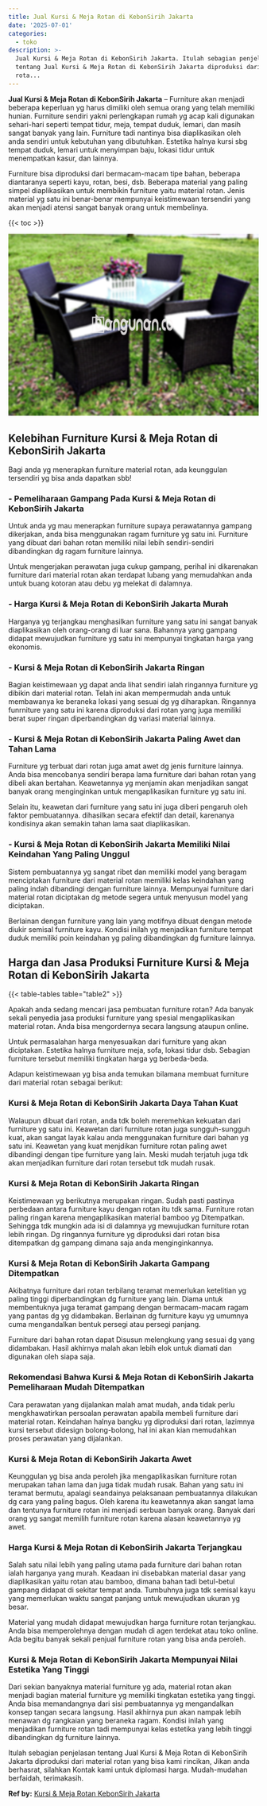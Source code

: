 ```yaml
---
title: Jual Kursi & Meja Rotan di KebonSirih Jakarta
date: '2025-07-01'
categories:
  - toko
description: >-
  Jual Kursi & Meja Rotan di KebonSirih Jakarta. Itulah sebagian penjelasan
  tentang Jual Kursi & Meja Rotan di KebonSirih Jakarta diproduksi dari material
  rota...
---
```


**Jual Kursi & Meja Rotan di KebonSirih Jakarta** – Furniture akan menjadi beberapa keperluan yg harus dimiliki oleh semua orang yang telah memiliki hunian. Furniture sendiri yakni perlengkapan rumah yg acap kali digunakan sehari-hari seperti tempat tidur, meja, tempat duduk, lemari, dan masih sangat banyak yang lain. Furniture tadi nantinya bisa diaplikasikan oleh anda sendiri untuk kebutuhan yang dibutuhkan. Estetika halnya kursi sbg tempat duduk, lemari untuk menyimpan baju, lokasi tidur untuk menempatkan kasur, dan lainnya.

Furniture bisa diproduksi dari bermacam-macam tipe bahan, beberapa diantaranya seperti kayu, rotan, besi, dsb. Beberapa material yang paling simpel diaplikasikan untuk membikin furniture yaitu material rotan. Jenis material yg satu ini benar-benar mempunyai keistimewaan tersendiri yang akan menjadi atensi sangat banyak orang untuk membelinya.

{{< toc >}}

![Jual Kursi & Meja Rotan di KebonSirih Jakarta](/images/kursi-meja-rotan-murah46.png)

## Kelebihan Furniture Kursi & Meja Rotan di KebonSirih Jakarta

Bagi anda yg menerapkan furniture material rotan, ada keunggulan tersendiri yg bisa anda dapatkan sbb!

### \- Pemeliharaan Gampang Pada Kursi & Meja Rotan di KebonSirih Jakarta

Untuk anda yg mau menerapkan furniture supaya perawatannya gampang dikerjakan, anda bisa menggunakan ragam furniture yg satu ini. Furniture yang dibuat dari bahan rotan memiliki nilai lebih sendiri-sendiri dibandingkan dg ragam furniture lainnya.

Untuk mengerjakan perawatan juga cukup gampang, perihal ini dikarenakan furniture dari material rotan akan terdapat lubang yang memudahkan anda untuk buang kotoran atau debu yg melekat di dalamnya.

### \- Harga Kursi & Meja Rotan di KebonSirih Jakarta Murah

Harganya yg terjangkau menghasilkan furniture yang satu ini sangat banyak diaplikasikan oleh orang-orang di luar sana. Bahannya yang gampang didapat mewujudkan furniture yg satu ini mempunyai tingkatan harga yang ekonomis.

### \- Kursi & Meja Rotan di KebonSirih Jakarta Ringan

Bagian keistimewaan yg dapat anda lihat sendiri ialah ringannya furniture yg dibikin dari material rotan. Telah ini akan mempermudah anda untuk membawanya ke beraneka lokasi yang sesuai dg yg diharapkan. Ringannya funrniture yang satu ini karena diproduksi dari rotan yang juga memiliki berat super ringan diperbandingkan dg variasi material lainnya.

### \- Kursi & Meja Rotan di KebonSirih Jakarta Paling Awet dan Tahan Lama

Furniture yg terbuat dari rotan juga amat awet dg jenis furniture lainnya. Anda bisa mencobanya sendiri berapa lama furniture dari bahan rotan yang dibeli akan bertahan. Keawetannya yg menjamin akan menjadikan sangat banyak orang menginginkan untuk mengaplikasikan furniture yg satu ini.

Selain itu, keawetan dari furniture yang satu ini juga diberi pengaruh oleh faktor pembuatannya. dihasilkan secara efektif dan detail, karenanya kondisinya akan semakin tahan lama saat diaplikasikan.

### \- Kursi & Meja Rotan di KebonSirih Jakarta Memiliki Nilai Keindahan Yang Paling Unggul

Sistem pembuatannya yg sangat ribet dan memiliki model yang beragam menciptakan furniture dari material rotan memiliki kelas keindahan yang paling indah dibandingi dengan furniture lainnya. Mempunyai furniture dari material rotan diciptakan dg metode segera untuk menyusun model yang diciptakan.

Berlainan dengan furniture yang lain yang motifnya dibuat dengan metode diukir semisal furniture kayu. Kondisi inilah yg menjadikan furniture tempat duduk memiliki poin keindahan yg paling dibandingkan dg furniture lainnya.

## Harga dan Jasa Produksi Furniture Kursi & Meja Rotan di KebonSirih Jakarta

{{< table-tables table="table2" >}}

Apakah anda sedang mencari jasa pembuatan furniture rotan? Ada banyak sekali penyedia jasa produksi furniture yang spesial mengaplikasikan material rotan. Anda bisa mengordernya secara langsung ataupun online.

Untuk permasalahan harga menyesuaikan dari furniture yang akan diciptakan. Estetika halnya furniture meja, sofa, lokasi tidur dsb. Sebagian furniture tersebut memiliki tingkatan harga yg berbeda-beda.

Adapun keistimewaan yg bisa anda temukan bilamana membuat furniture dari material rotan sebagai berikut:

### Kursi & Meja Rotan di KebonSirih Jakarta Daya Tahan Kuat

Walaupun dibuat dari rotan, anda tdk boleh meremehkan kekuatan dari furniture yg satu ini. Keawetan dari furniture rotan juga sungguh-sungguh kuat, akan sangat layak kalau anda menggunakan furniture dari bahan yg satu ini. Keawetan yang kuat menjdikan furniture rotan paling awet dibandingi dengan tipe furniture yang lain. Meski mudah terjatuh juga tdk akan menjadikan furniture dari rotan tersebut tdk mudah rusak.

### Kursi & Meja Rotan di KebonSirih Jakarta Ringan

Keistimewaan yg berikutnya merupakan ringan. Sudah pasti pastinya perbedaan antara furniture kayu dengan rotan itu tdk sama. Furniture rotan paling ringan karena mengaplikasikan material bamboo yg Ditempatkan. Sehingga tdk mungkin ada isi di dalamnya yg mewujudkan furniture rotan lebih ringan. Dg ringannya furniture yg diproduksi dari rotan bisa ditempatkan dg gampang dimana saja anda menginginkannya.

### Kursi & Meja Rotan di KebonSirih Jakarta Gampang Ditempatkan

Akibatnya furniture dari rotan terbilang teramat memerlukan ketelitian yg paling tinggi diperbandingkan dg furniture yang lain. Diama untuk membentuknya juga teramat gampang dengan bermacam-macam ragam yang pantas dg yg didambakan. Berlainan dg furniture kayu yg umumnya cuma mengandalkan bentuk persegi atau persegi panjang.

Furniture dari bahan rotan dapat Disusun melengkung yang sesuai dg yang didambakan. Hasil akhirnya malah akan lebih elok untuk diamati dan digunakan oleh siapa saja.

### Rekomendasi Bahwa Kursi & Meja Rotan di KebonSirih Jakarta Pemeliharaan Mudah Ditempatkan

Cara perawatan yang dijalankan malah amat mudah, anda tidak perlu mengkhawatirkan persoalan perawatan apabila membeli furniture dari material rotan. Keindahan halnya bangku yg diproduksi dari rotan, lazimnya kursi tersebut didesign bolong-bolong, hal ini akan kian memudahkan proses perawatan yang dijalankan.

### Kursi & Meja Rotan di KebonSirih Jakarta Awet

Keunggulan yg bisa anda peroleh jika mengaplikasikan furniture rotan merupakan tahan lama dan juga tidak mudah rusak. Bahan yang satu ini teramat bermutu, apalagi seandainya pelaksanaan pembuatannya dilakukan dg cara yang paling bagus. Oleh karena itu keawetannya akan sangat lama dan tentunya furniture rotan ini menjadi serbuan banyak orang. Banyak dari orang yg sangat memilih furniture rotan karena alasan keawetannya yg awet.

### Harga Kursi & Meja Rotan di KebonSirih Jakarta Terjangkau

Salah satu nilai lebih yang paling utama pada furniture dari bahan rotan ialah harganya yang murah. Keadaan ini disebabkan material dasar yang diaplikasikan yaitu rotan atau bamboo, dimana bahan tadi betul-betul gampang didapat di sekitar tempat anda. Tumbuhnya juga tdk semisal kayu yang memerlukan waktu sangat panjang untuk mewujudkan ukuran yg besar.

Material yang mudah didapat mewujudkan harga furniture rotan terjangkau. Anda bisa memperolehnya dengan mudah di agen terdekat atau toko online. Ada begitu banyak sekali penjual furniture rotan yang bisa anda peroleh.

### Kursi & Meja Rotan di KebonSirih Jakarta Mempunyai Nilai Estetika Yang Tinggi

Dari sekian banyaknya material furniture yg ada, material rotan akan menjadi bagian material furniture yg memiliki tingkatan estetika yang tinggi. Anda bisa memandangnya dari sisi pembuatannya yg mengandalkan konsep tangan secara langsung. Hasil akhirnya pun akan nampak lebih menawan dg rangkaian yang beraneka ragam. Kondisi inilah yang menjadikan furniture rotan tadi mempunyai kelas estetika yang lebih tinggi dibandingkan dg furniture lainnya.

Itulah sebagian penjelasan tentang Jual Kursi & Meja Rotan di KebonSirih Jakarta diproduksi dari material rotan yang bisa kami rincikan, Jikan anda berhasrat, silahkan Kontak kami untuk diplomasi harga. Mudah-mudahan berfaidah, terimakasih.

**Ref by:** [Kursi & Meja Rotan KebonSirih Jakarta](https://id.wikipedia.org/wiki/Kursi)
